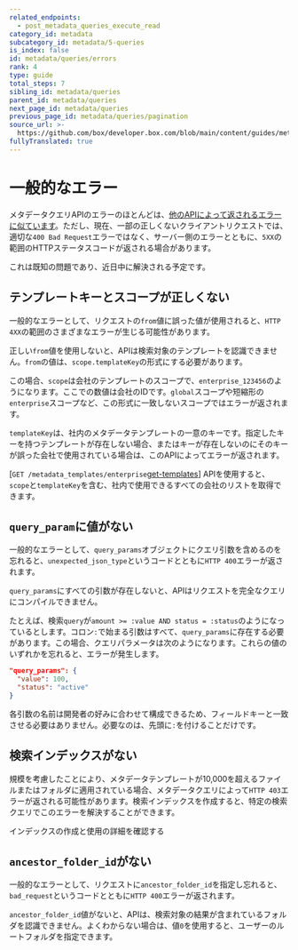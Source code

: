 ```yaml
---
related_endpoints:
  - post_metadata_queries_execute_read
category_id: metadata
subcategory_id: metadata/5-queries
is_index: false
id: metadata/queries/errors
rank: 4
type: guide
total_steps: 7
sibling_id: metadata/queries
parent_id: metadata/queries
next_page_id: metadata/queries
previous_page_id: metadata/queries/pagination
source_url: >-
  https://github.com/box/developer.box.com/blob/main/content/guides/metadata/5-queries/4-errors.md
fullyTranslated: true
---
```

# 一般的なエラー

メタデータクエリAPIのエラーのほとんどは、[他のAPIによって返されるエラーに似ています][errors]。ただし、現在、一部の正しくないクライアントリクエストでは、適切な`400 Bad Request`エラーではなく、サーバー側のエラーとともに、`5XX`の範囲のHTTPステータスコードが返される場合があります。

これは既知の問題であり、近日中に解決される予定です。

## テンプレートキーとスコープが正しくない

一般的なエラーとして、リクエストの`from`値に誤った値が使用されると、`HTTP 4XX`の範囲のさまざまなエラーが生じる可能性があります。

正しい`from`値を使用しないと、APIは検索対象のテンプレートを認識できません。`from`の値は、`scope.templateKey`の形式にする必要があります。

この場合、`scope`は会社のテンプレートのスコープで、`enterprise_123456`のようになります。ここでの数値は会社のIDです。`global`スコープや短縮形の`enterprise`スコープなど、この形式に一致しないスコープではエラーが返されます。

`templateKey`は、社内のメタデータテンプレートの一意のキーです。指定したキーを持つテンプレートが存在しない場合、またはキーが存在しないのにそのキーが誤った会社で使用されている場合は、このAPIによってエラーが返されます。

<Message notice>

\[`GET /metadata_templates/enterprise`[get-templates][get-templates]] APIを使用すると、`scope`と`templateKey`を含む、社内で使用できるすべての会社のリストを取得できます。

</Message>

## `query_param`に値がない

一般的なエラーとして、`query_params`オブジェクトにクエリ引数を含めるのを忘れると、`unexpected_json_type`というコードとともに`HTTP 400`エラーが返されます。

`query_params`にすべての引数が存在しないと、APIはリクエストを完全なクエリにコンパイルできません。

たとえば、検索`query`が`amount >= :value AND status = :status`のようになっているとします。コロン`:`で始まる引数はすべて、`query_params`に存在する必要があります。この場合、クエリパラメータは次のようになります。これらの値のいずれかを忘れると、エラーが発生します。

```json
"query_params": {
  "value": 100,
  "status": "active"
}
```

<Message notice>

各引数の名前は開発者の好みに合わせて構成できるため、フィールドキーと一致させる必要はありません。必要なのは、先頭に`:`を付けることだけです。

</Message>

## 検索インデックスがない

規模を考慮したことにより、メタデータテンプレートが10,000を超えるファイルまたはフォルダに適用されている場合、メタデータクエリによって`HTTP 403`エラーが返される可能性があります。検索インデックスを作成すると、特定の検索クエリでこのエラーを解決することができます。

<CTA to="g://metadata/queries/indexes">

インデックスの作成と使用の詳細を確認する

</CTA>

## `ancestor_folder_id`がない

一般的なエラーとして、リクエストに`ancestor_folder_id`を指定し忘れると、`bad_request`というコードとともに`HTTP 400`エラーが返されます。

`ancestor_folder_id`値がないと、APIは、検索対象の結果が含まれているフォルダを認識できません。よくわからない場合は、値`0`を使用すると、ユーザーのルートフォルダを指定できます。

[errors]: g://api-calls/permissions-and-errors/common-errors

[get-templates]: r://get-metadata-templates-enterprise
